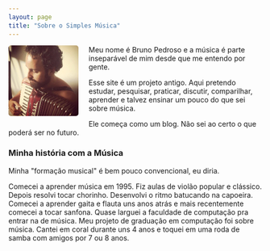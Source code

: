 ```yaml
---
layout: page
title: "Sobre o Simples Música"
---
```


<img src="/img/bruno.jpg" style="float:left;height:140px;margin:0 20px 10px 0; border: 1px; border-radius:5px"/>
Meu nome é Bruno Pedroso e a música é parte inseparável de mim desde que me entendo por gente.

Esse site é um projeto antigo. Aqui pretendo estudar, pesquisar, praticar, discutir, comparilhar, aprender e talvez ensinar um pouco do que sei sobre música.

Ele começa como um blog. Não sei ao certo o que poderá ser no futuro.


### Minha história com a Música

Minha "formação musical" é bem pouco convencional, eu diria.

Comecei a aprender música em 1995. Fiz aulas de violão popular e clássico. Depois resolvi tocar chorinho. Desenvolvi o ritmo batucando na capoeira. Comecei a aprender gaita e flauta uns anos atrás e mais recentemente comecei a tocar sanfona. Quase larguei a faculdade de computação pra entrar na de música. Meu projeto de graduação em computação foi sobre música. Cantei em coral durante uns 4 anos e toquei em uma roda de samba com amigos por 7 ou 8 anos.

<br/>